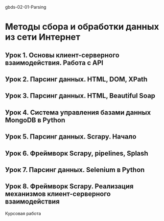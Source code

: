 gbds-02-01-Parsing
#  Методы сбора и обработки данных из сети Интернет

## Урок 1. Основы клиент-серверного взаимодействия. Работа с API

## Урок 2. Парсинг данных. HTML, DOM, XPath

## Урок 3. Парсинг данных. HTML, Beautiful Soap

## Урок 4. Система управления базами данных MongoDB в Python

## Урок 5. Парсинг данных. Scrapy. Начало

## Урок 6. Фреймворк Scrapy, pipelines, Splash

## Урок 7. Парсинг данных. Selenium в Python

## Урок 8. Фреймворк Scrapy. Реализация механизмов клиент-серверного взаимодействия
Курсовая работа
